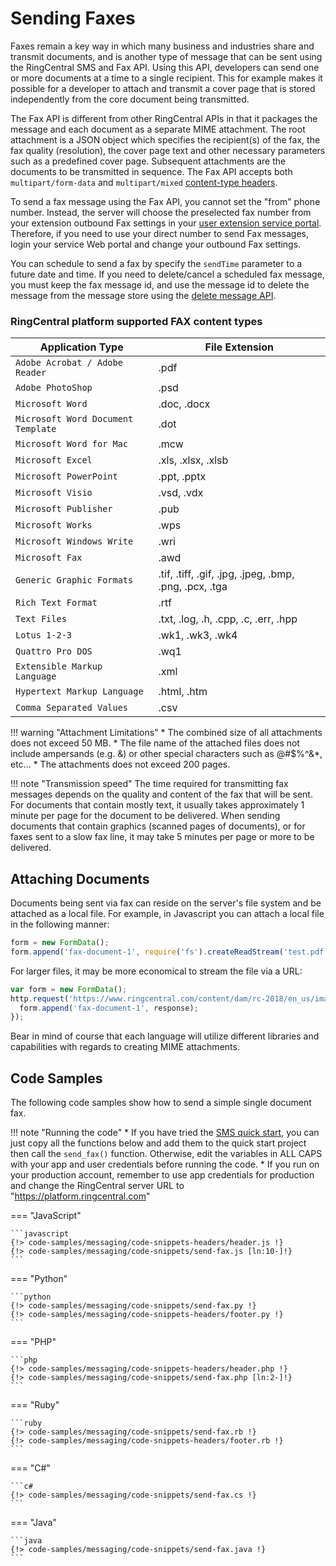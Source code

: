 # Sending Faxes

Faxes remain a key way in which many business and industries share and transmit documents, and is another type of message that can be sent using the RingCentral SMS and Fax API. Using this API, developers can send one or more documents at a time to a single recipient. This for example makes it possible for a developer to attach and transmit a cover page that is stored independently from the core document being transmitted.

The Fax API is different from other RingCentral APIs in that it packages the message and each document as a separate MIME attachment. The root attachment is a JSON object which specifies the recipient(s) of the fax, the fax quality (resolution), the cover page text and other necessary parameters such as a predefined cover page. Subsequent attachments are the documents to be transmitted in sequence. The Fax API accepts both `multipart/form-data` and `multipart/mixed` [content-type headers](../fax-multipart-formats).

To send a fax message using the Fax API, you cannot set the "from" phone number. Instead, the server will choose the preselected fax number from your extension outbound Fax settings in your [user extension service portal](https://service.ringcentral.com). Therefore, if you need to use your direct number to send Fax messages, login your service Web portal and change your outbound Fax settings.

You can schedule to send a fax by specify the `sendTime` parameter to a future date and time. If you need to delete/cancel a scheduled fax message, you must keep the fax message id, and use the message id to delete the message from the message store using the [delete message API](https://developers.ringcentral.com/api-reference/Message-Store/deleteMessage).

### RingCentral platform supported FAX content types

| Application Type | File Extension |
|-|-|
| `Adobe Acrobat / Adobe Reader` | .pdf |
| `Adobe PhotoShop` | .psd |
| `Microsoft Word` | .doc, .docx |
| `Microsoft Word Document Template` | .dot |
| `Microsoft Word for Mac` | .mcw |
| `Microsoft Excel` | .xls, .xlsx, .xlsb |
| `Microsoft PowerPoint` | .ppt, .pptx |
| `Microsoft Visio` | .vsd, .vdx |
| `Microsoft Publisher` | .pub |
| `Microsoft Works` | .wps |
| `Microsoft Windows Write` | .wri |
| `Microsoft Fax` | .awd |
| `Generic Graphic Formats` | .tif, .tiff, .gif, .jpg, .jpeg, .bmp, .png, .pcx, .tga |
| `Rich Text Format` | .rtf |
| `Text Files` | .txt, .log, .h, .cpp, .c, .err, .hpp |
| `Lotus 1-2-3` | .wk1, .wk3, .wk4 |
| `Quattro Pro DOS` | .wq1 |
| `Extensible Markup Language` | .xml |
| `Hypertext Markup Language` | .html, .htm |
| `Comma Separated Values` | .csv |

!!! warning "Attachment Limitations"
    * The combined size of all attachments does not exceed 50 MB.
    * The file name of the attached files does not include ampersands (e.g. &) or other special characters such as @#$%^&*, etc...
    * The attachments does not exceed 200 pages.

!!! note "Transmission speed"
    The time required for transmitting fax messages depends on the quality and content of the fax that will be sent. For documents that contain mostly text, it usually takes approximately 1 minute per page for the document to be delivered. When sending documents that contain graphics (scanned pages of documents), or for faxes sent to a slow fax line, it may take 5 minutes per page or more to be delivered.

## Attaching Documents

Documents being sent via fax can reside on the server's file system and be attached as a local file. For example, in Javascript you can attach a local file in the following manner:

```javascript
form = new FormData();
form.append('fax-document-1', require('fs').createReadStream('test.pdf'));
```

For larger files, it may be more economical to stream the file via a URL:

```javascript
var form = new FormData();
http.request('https://www.ringcentral.com/content/dam/rc-2018/en_us/images/logo.jpg', function(response) {
  form.append('fax-document-1', response);
});
```

Bear in mind of course that each language will utilize different libraries and capabilities with regards to creating MIME attachments.

## Code Samples

The following code samples show how to send a simple single document fax.

!!! note "Running the code"
    * If you have tried the [SMS quick start](../../quick-start/), you can just copy all the functions below and add them to the quick start project then call the `send_fax()` function. Otherwise, edit the variables in ALL CAPS with your app and user credentials before running the code.
    * If you run on your production account, remember to use app credentials for production and change the RingCentral server URL to "https://platform.ringcentral.com"

=== "JavaScript"

    ```javascript
    {!> code-samples/messaging/code-snippets-headers/header.js !}
    {!> code-samples/messaging/code-snippets/send-fax.js [ln:10-]!}
    ```

=== "Python"

    ```python
    {!> code-samples/messaging/code-snippets/send-fax.py !}
    {!> code-samples/messaging/code-snippets-headers/footer.py !}
    ```

=== "PHP"

    ```php
    {!> code-samples/messaging/code-snippets-headers/header.php !}
    {!> code-samples/messaging/code-snippets/send-fax.php [ln:2-]!}
    ```

=== "Ruby"

    ```ruby
    {!> code-samples/messaging/code-snippets/send-fax.rb !}
    {!> code-samples/messaging/code-snippets-headers/footer.rb !}
    ```

=== "C#"

    ```c#
    {!> code-samples/messaging/code-snippets/send-fax.cs !}
    ```

=== "Java"

    ```java
    {!> code-samples/messaging/code-snippets/send-fax.java !}
    ```
